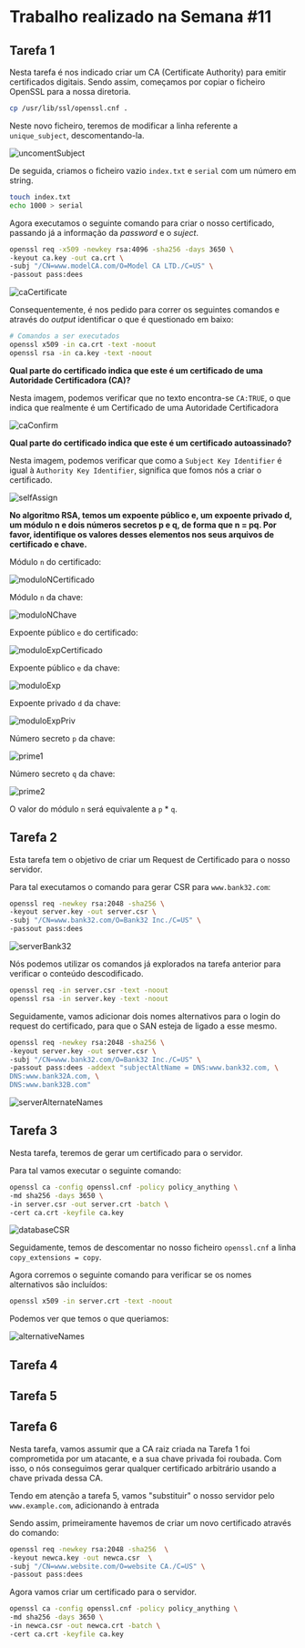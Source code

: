 
# Trabalho realizado na Semana #11

## Tarefa 1

Nesta tarefa é nos indicado criar um CA (Certificate Authority) para emitir certificados digitais. Sendo assim, começamos por copiar o ficheiro OpenSSL para a nossa diretoria.

```bash
cp /usr/lib/ssl/openssl.cnf .
```
Neste novo ficheiro, teremos de modificar a linha referente a `unique_subject`, descomentando-la.

![uncomentSubject](resources/LOGBOOK11/uncomentSubject.png)

De seguida, criamos o ficheiro vazio `index.txt` e `serial` com um número em string.

```bash
touch index.txt
echo 1000 > serial
```

Agora executamos o seguinte comando para criar o nosso certificado, passando já a informação da _password_ e o _suject_.

```bash
openssl req -x509 -newkey rsa:4096 -sha256 -days 3650 \
-keyout ca.key -out ca.crt \
-subj "/CN=www.modelCA.com/O=Model CA LTD./C=US" \
-passout pass:dees
```

![caCertificate](resources/LOGBOOK11/caCertificate.png)

Consequentemente, é nos pedido para correr os seguintes comandos e através do _output_
identificar o que é questionado em baixo:

```bash
# Comandos a ser executados
openssl x509 -in ca.crt -text -noout
openssl rsa -in ca.key -text -noout
```

**Qual parte do certificado indica que este é um certificado de uma Autoridade Certificadora (CA)?**

Nesta imagem, podemos verificar que no texto encontra-se `CA:TRUE`, o que indica que realmente é um Certificado de uma Autoridade Certificadora

![caConfirm](resources/LOGBOOK11/caConfirm.png)

**Qual parte do certificado indica que este é um certificado autoassinado?**

Nesta imagem, podemos verificar que como a `Subject Key Identifier` é igual à `Authority Key Identifier`, significa que fomos nós a criar o certificado.

![selfAssign](resources/LOGBOOK11/selfAssign.png)

**No algoritmo RSA, temos um expoente público e, um expoente privado d, um módulo n e dois números secretos p e q, de forma que n = pq. Por favor, identifique os valores desses elementos nos seus arquivos de certificado e chave.**

Módulo `n` do certificado:

![moduloNCertificado](resources/LOGBOOK11/moduloNCertificado.png)

Módulo `n` da chave:

![moduloNChave](resources/LOGBOOK11/moduloNChave.png)

Expoente público `e` do certificado:

![moduloExpCertificado](resources/LOGBOOK11/moduloExpCertificado.png)

Expoente público `e` da chave:

![moduloExp](resources/LOGBOOK11/moduloExp.png)

Expoente privado `d` da chave:

![moduloExpPriv](resources/LOGBOOK11/moduloExpPriv.png)

Número secreto `p` da chave: 

![prime1](resources/LOGBOOK11/prime1.png)

Número secreto `q` da chave: 

![prime2](resources/LOGBOOK11/prime2.png)


O valor do módulo `n` será equivalente a `p` * `q`.

## Tarefa 2

Esta tarefa tem o objetivo de criar um Request de Certificado para o nosso servidor.

Para tal executamos o comando para gerar CSR para `www.bank32.com`:

```bash
openssl req -newkey rsa:2048 -sha256 \
-keyout server.key -out server.csr \
-subj "/CN=www.bank32.com/O=Bank32 Inc./C=US" \
-passout pass:dees
```

![serverBank32](resources/LOGBOOK11/serverBank32.png)

Nós podemos utilizar os comandos já explorados na tarefa anterior para verificar o conteúdo descodificado.

```bash
openssl req -in server.csr -text -noout
openssl rsa -in server.key -text -noout
```

Seguidamente, vamos adicionar dois nomes alternativos para o login do request do certificado, para que o SAN esteja de ligado a esse mesmo.

```bash
openssl req -newkey rsa:2048 -sha256 \
-keyout server.key -out server.csr \
-subj "/CN=www.bank32.com/O=Bank32 Inc./C=US" \
-passout pass:dees -addext "subjectAltName = DNS:www.bank32.com, \
DNS:www.bank32A.com, \
DNS:www.bank32B.com"
```
![serverAlternateNames](resources/LOGBOOK11/serverAlternateNames.png)

## Tarefa 3

Nesta tarefa, teremos de gerar um certificado para o servidor.

Para tal vamos executar o seguinte comando:

```bash
openssl ca -config openssl.cnf -policy policy_anything \
-md sha256 -days 3650 \
-in server.csr -out server.crt -batch \
-cert ca.crt -keyfile ca.key
```

![databaseCSR](resources/LOGBOOK11/databaseCSR.png)

Seguidamente, temos de descomentar no nosso ficheiro `openssl.cnf` a linha `copy_extensions = copy`.

Agora corremos o seguinte comando para verificar se os nomes alternativos são incluídos:

```bash
openssl x509 -in server.crt -text -noout
```
Podemos ver que temos o que queriamos:

![alternativeNames](resources/LOGBOOK11/alternativeNames.png)

## Tarefa 4

## Tarefa 5

## Tarefa 6

Nesta tarefa, vamos assumir que a CA raiz criada na Tarefa 1 foi comprometida por um atacante, e a sua chave privada foi roubada. Com isso, o nós conseguimos gerar qualquer certificado arbitrário usando a chave privada dessa CA. 

Tendo em atenção a tarefa 5, vamos "substituir" o nosso servidor pelo `www.example.com`, adicionando à entrada


Sendo assim, primeiramente havemos de criar um novo certificado através do comando:

```bash
openssl req -newkey rsa:2048 -sha256  \
-keyout newca.key -out newca.csr  \
-subj "/CN=www.website.com/O=website CA./C=US" \
-passout pass:dees
```

Agora vamos criar um certificado para o servidor.

```bash
openssl ca -config openssl.cnf -policy policy_anything \
-md sha256 -days 3650 \
-in newca.csr -out newca.crt -batch \
-cert ca.crt -keyfile ca.key
```